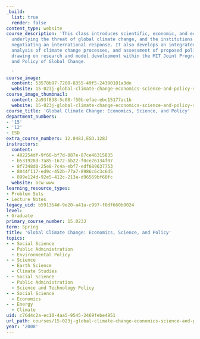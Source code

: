 ```yaml
---
_build:
  list: true
  render: false
content_type: website
course_description: 'This class introduces scientific, economic, and ecological issues
  underlying the threat of global climate change, and the institutions engaged in
  negotiating an international response. It also develops an integrated approach to
  analysis of climate change processes, and assessment of proposed policy measures,
  drawing on research and model development within the MIT Joint Program on the Science
  and Policy of Global Change.

  '
course_image:
  content: 53578b97-7200-8355-49f5-24390101a3de
  website: 15-023j-global-climate-change-economics-science-and-policy-spring-2008
course_image_thumbnail:
  content: 2a93f838-5c08-f50b-efae-ebc15177ac1b
  website: 15-023j-global-climate-change-economics-science-and-policy-spring-2008
course_title: 'Global Climate Change: Economics, Science, and Policy'
department_numbers:
- '15'
- '12'
- ESD
extra_course_numbers: 12.848J,ESD.128J
instructors:
  content:
  - 482254df-9f66-bf7d-887e-87ce46315835
  - b531928d-7a85-1672-bb22-f0ce26134f07
  - 8f7348d0-25e8-7c4a-ebf7-edf689637753
  - 8044f117-ed9c-452b-77a7-8986c6c3c6d5
  - 899e124d-92e5-412c-213a-d96569bf60fc
  website: ocw-www
learning_resource_types:
- Problem Sets
- Lecture Notes
legacy_uid: b591364d-9e20-a41a-c997-f0df660b0024
level:
- Graduate
primary_course_number: 15.023J
term: Spring
title: 'Global Climate Change: Economics, Science, and Policy'
topics:
- - Social Science
  - Public Administration
  - Environmental Policy
- - Science
  - Earth Science
  - Climate Studies
- - Social Science
  - Public Administration
  - Science and Technology Policy
- - Social Science
  - Economics
- - Energy
  - Climate
uid: c76d4c2a-ec10-4aa5-9545-2469febe4951
url_path: courses/15-023j-global-climate-change-economics-science-and-policy-spring-2008
year: '2008'
---
```

